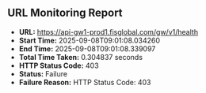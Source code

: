 ## URL Monitoring Report

- **URL:** https://api-gw1-prod1.fisglobal.com/gw/v1/health
- **Start Time:** 2025-09-08T09:01:08.034260
- **End Time:** 2025-09-08T09:01:08.339097
- **Total Time Taken:** 0.304837 seconds
- **HTTP Status Code:** 403
- **Status:** Failure
- **Failure Reason:** HTTP Status Code: 403
